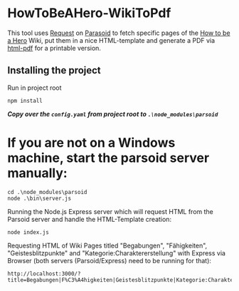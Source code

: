 # HowToBeAHero-WikiToPdf

This tool uses [Request](https://github.com/request/request) on [Parasoid](https://www.mediawiki.org/wiki/Parsoid) to fetch specific pages of the [How to be a Hero](https://howtobeahero.de/index.php?title=Hauptseite) Wiki, put them in a nice HTML-template and generate a PDF via [html-pdf](https://www.npmjs.com/package/html-pdf) for a printable version.

## Installing the project ##

Run in project root
```
npm install
```

___Copy over the `config.yaml` from project root to `.\node_modules\parsoid`___

# If you are not on a Windows machine, start the parsoid server manually: #
```
cd .\node_modules\parsoid
node .\bin\server.js
```

Running the Node.js Express server which will request HTML from the Parsoid server and handle the HTML-Template creation:
```
node index.js
```

Requesting HTML of Wiki Pages titled "Begabungen", "Fähigkeiten", "Geistesblitzpunkte" and "Kategorie:Charaktererstellung" with Express via Browser (both servers (Parsoid/Express) need to be running for that):
```
http://localhost:3000/?title=Begabungen|F%C3%A4higkeiten|Geistesblitzpunkte|Kategorie:Charaktererstellung
```


